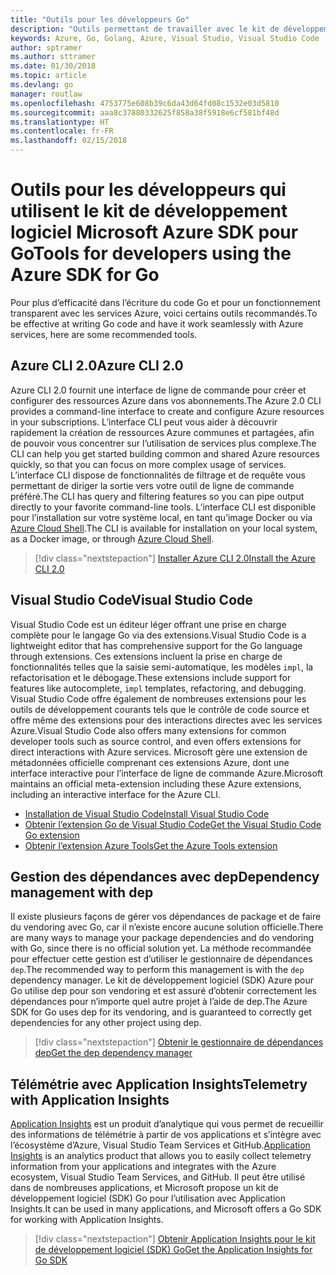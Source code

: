 ```yaml
---
title: "Outils pour les développeurs Go"
description: "Outils permettant de travailler avec le kit de développement logiciel Microsoft Azure SDK pour Go et les services Azure"
keywords: Azure, Go, Golang, Azure, Visual Studio, Visual Studio Code
author: sptramer
ms.author: sttramer
ms.date: 01/30/2018
ms.topic: article
ms.devlang: go
manager: routlaw
ms.openlocfilehash: 4753775e608b39c6da43d64fd08c1532e03d5810
ms.sourcegitcommit: aaa8c37880332625f858a38f5918e6cf581bf48d
ms.translationtype: HT
ms.contentlocale: fr-FR
ms.lasthandoff: 02/15/2018
---
```

# <a name="tools-for-developers-using-the-azure-sdk-for-go"></a><span data-ttu-id="87516-104">Outils pour les développeurs qui utilisent le kit de développement logiciel Microsoft Azure SDK pour Go</span><span class="sxs-lookup"><span data-stu-id="87516-104">Tools for developers using the Azure SDK for Go</span></span>

<span data-ttu-id="87516-105">Pour plus d’efficacité dans l’écriture du code Go et pour un fonctionnement transparent avec les services Azure, voici certains outils recommandés.</span><span class="sxs-lookup"><span data-stu-id="87516-105">To be effective at writing Go code and have it work seamlessly with Azure services, here are some recommended tools.</span></span>

## <a name="azure-cli-20"></a><span data-ttu-id="87516-106">Azure CLI 2.0</span><span class="sxs-lookup"><span data-stu-id="87516-106">Azure CLI 2.0</span></span>

<span data-ttu-id="87516-107">Azure CLI 2.0 fournit une interface de ligne de commande pour créer et configurer des ressources Azure dans vos abonnements.</span><span class="sxs-lookup"><span data-stu-id="87516-107">The Azure 2.0 CLI provides a command-line interface to create and configure Azure resources in your subscriptions.</span></span> <span data-ttu-id="87516-108">L’interface CLI peut vous aider à découvrir rapidement la création de ressources Azure communes et partagées, afin de pouvoir vous concentrer sur l’utilisation de services plus complexe.</span><span class="sxs-lookup"><span data-stu-id="87516-108">The CLI can help you get started building common and shared Azure resources quickly, so that you can focus on more complex usage of services.</span></span> <span data-ttu-id="87516-109">L’interface CLI dispose de fonctionnalités de filtrage et de requête vous permettant de diriger la sortie vers votre outil de ligne de commande préféré.</span><span class="sxs-lookup"><span data-stu-id="87516-109">The CLI has query and filtering features so you can pipe output directly to your favorite command-line tools.</span></span> <span data-ttu-id="87516-110">L’interface CLI est disponible pour l’installation sur votre système local, en tant qu’image Docker ou via [Azure Cloud Shell](https://docs.microsoft.com/en-us/azure/cloud-shell/overview).</span><span class="sxs-lookup"><span data-stu-id="87516-110">The CLI is available for installation on your local system, as a Docker image, or through [Azure Cloud Shell](https://docs.microsoft.com/en-us/azure/cloud-shell/overview).</span></span>

> [!div class="nextstepaction"]
> [<span data-ttu-id="87516-111">Installer Azure CLI 2.0</span><span class="sxs-lookup"><span data-stu-id="87516-111">Install the Azure CLI 2.0</span></span>](/cli/azure/install-azure-cli)

## <a name="visual-studio-code"></a><span data-ttu-id="87516-112">Visual Studio Code</span><span class="sxs-lookup"><span data-stu-id="87516-112">Visual Studio Code</span></span>

<span data-ttu-id="87516-113">Visual Studio Code est un éditeur léger offrant une prise en charge complète pour le langage Go via des extensions.</span><span class="sxs-lookup"><span data-stu-id="87516-113">Visual Studio Code is a lightweight editor that has comprehensive support for the Go language through extensions.</span></span> <span data-ttu-id="87516-114">Ces extensions incluent la prise en charge de fonctionnalités telles que la saisie semi-automatique, les modèles `impl`, la refactorisation et le débogage.</span><span class="sxs-lookup"><span data-stu-id="87516-114">These extensions include support for features like autocomplete, `impl` templates, refactoring, and debugging.</span></span> <span data-ttu-id="87516-115">Visual Studio Code offre également de nombreuses extensions pour les outils de développement courants tels que le contrôle de code source et offre même des extensions pour des interactions directes avec les services Azure.</span><span class="sxs-lookup"><span data-stu-id="87516-115">Visual Studio Code also offers many extensions for common developer tools such as source control, and even offers extensions for direct interactions with Azure services.</span></span> <span data-ttu-id="87516-116">Microsoft gère une extension de métadonnées officielle comprenant ces extensions Azure, dont une interface interactive pour l’interface de ligne de commande Azure.</span><span class="sxs-lookup"><span data-stu-id="87516-116">Microsoft maintains an official meta-extension including these Azure extensions, including an interactive interface for the Azure CLI.</span></span>

* [<span data-ttu-id="87516-117">Installation de Visual Studio Code</span><span class="sxs-lookup"><span data-stu-id="87516-117">Install Visual Studio Code</span></span>](https://code.visualstudio.com/Download)
* [<span data-ttu-id="87516-118">Obtenir l’extension Go de Visual Studio Code</span><span class="sxs-lookup"><span data-stu-id="87516-118">Get the Visual Studio Code Go extension</span></span>](https://code.visualstudio.com/docs/languages/go)
* [<span data-ttu-id="87516-119">Obtenir l’extension Azure Tools</span><span class="sxs-lookup"><span data-stu-id="87516-119">Get the Azure Tools extension</span></span>](https://marketplace.visualstudio.com/items?itemName=ms-vscode.vscode-azureextensionpack)

## <a name="dependency-management-with-dep"></a><span data-ttu-id="87516-120">Gestion des dépendances avec dep</span><span class="sxs-lookup"><span data-stu-id="87516-120">Dependency management with dep</span></span>

<span data-ttu-id="87516-121">Il existe plusieurs façons de gérer vos dépendances de package et de faire du vendoring avec Go, car il n’existe encore aucune solution officielle.</span><span class="sxs-lookup"><span data-stu-id="87516-121">There are many ways to manage your package dependencies and do vendoring with Go, since there is no official solution yet.</span></span> <span data-ttu-id="87516-122">La méthode recommandée pour effectuer cette gestion est d’utiliser le gestionnaire de dépendances `dep`.</span><span class="sxs-lookup"><span data-stu-id="87516-122">The recommended way to perform this management is with the `dep` dependency manager.</span></span> <span data-ttu-id="87516-123">Le kit de développement logiciel (SDK) Azure pour Go utilise dep pour son vendoring et est assuré d’obtenir correctement les dépendances pour n’importe quel autre projet à l’aide de dep.</span><span class="sxs-lookup"><span data-stu-id="87516-123">The Azure SDK for Go uses dep for its vendoring, and is guaranteed to correctly get dependencies for any other project using dep.</span></span>

> [!div class="nextstepaction"]
> [<span data-ttu-id="87516-124">Obtenir le gestionnaire de dépendances dep</span><span class="sxs-lookup"><span data-stu-id="87516-124">Get the dep dependency manager</span></span>](https://github.com/tools/godep)

## <a name="telemetry-with-application-insights"></a><span data-ttu-id="87516-125">Télémétrie avec Application Insights</span><span class="sxs-lookup"><span data-stu-id="87516-125">Telemetry with Application Insights</span></span>

<span data-ttu-id="87516-126">[Application Insights](https://azure.microsoft.com/en-us/services/application-insights/) est un produit d’analytique qui vous permet de recueillir des informations de télémétrie à partir de vos applications et s’intègre avec l’écosystème d’Azure, Visual Studio Team Services et GitHub.</span><span class="sxs-lookup"><span data-stu-id="87516-126">[Application Insights](https://azure.microsoft.com/en-us/services/application-insights/) is an analytics product that allows you to easily collect telemetry information from your applications and integrates with the Azure ecosystem, Visual Studio Team Services, and GitHub.</span></span> <span data-ttu-id="87516-127">Il peut être utilisé dans de nombreuses applications, et Microsoft propose un kit de développement logiciel (SDK) Go pour l’utilisation avec Application Insights.</span><span class="sxs-lookup"><span data-stu-id="87516-127">It can be used in many applications, and Microsoft offers a Go SDK for working with Application Insights.</span></span>

> [!div class="nextstepaction"]
> [<span data-ttu-id="87516-128">Obtenir Application Insights pour le kit de développement logiciel (SDK) Go</span><span class="sxs-lookup"><span data-stu-id="87516-128">Get the Application Insights for Go SDK</span></span>](https://github.com/Microsoft/ApplicationInsights-Go) 
